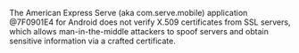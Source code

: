 The American Express Serve (aka com.serve.mobile) application @7F0901E4 for Android does not verify X.509 certificates from SSL servers, which allows man-in-the-middle attackers to spoof servers and obtain sensitive information via a crafted certificate.